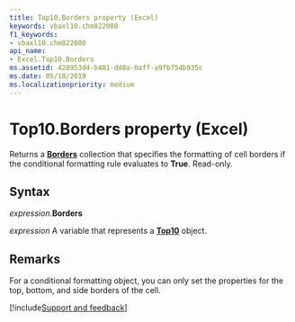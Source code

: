 ```yaml
---
title: Top10.Borders property (Excel)
keywords: vbaxl10.chm822080
f1_keywords:
- vbaxl10.chm822080
api_name:
- Excel.Top10.Borders
ms.assetid: 428953d4-b481-dd8a-0aff-a9fb754b935c
ms.date: 05/18/2019
ms.localizationpriority: medium
---
```



# Top10.Borders property (Excel)

Returns a **[Borders](Excel.Borders.md)** collection that specifies the formatting of cell borders if the conditional formatting rule evaluates to **True**. Read-only.


## Syntax

_expression_.**Borders**

_expression_ A variable that represents a **[Top10](Excel.Top10.md)** object.


## Remarks

For a conditional formatting object, you can only set the properties for the top, bottom, and side borders of the cell.



[!include[Support and feedback](~/includes/feedback-boilerplate.md)]